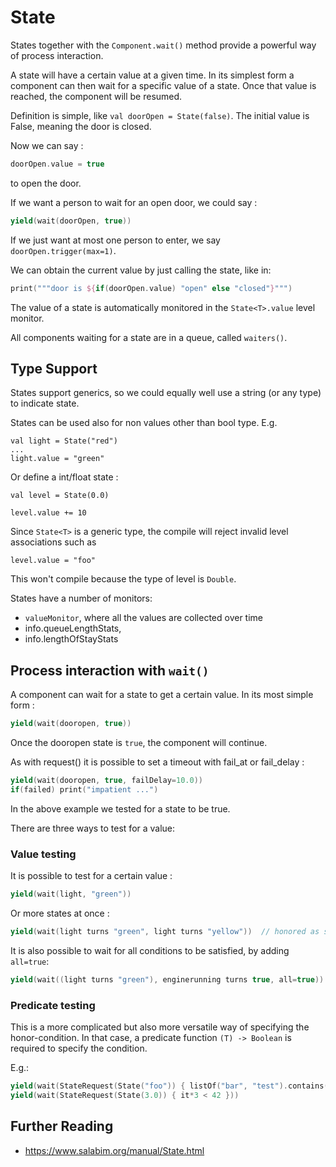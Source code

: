 # State

States together with the `Component.wait()` method provide a powerful way of process interaction.

A state will have a certain value at a given time. In its simplest form a component can then wait for
a specific value of a state. Once that value is reached, the component will be resumed.

Definition is simple, like `val doorOpen = State(false)`. The initial value is False, meaning
the door is closed.


Now we can say :

```kotlin
doorOpen.value = true
```

to open the door.

If we want a person to wait for an open door, we could say :

```kotlin
yield(wait(doorOpen, true))
```

If we just want at most one person to enter, we say `doorOpen.trigger(max=1)`.

We can obtain the current value by just calling the state, like in:

```kotlin
print("""door is ${if(doorOpen.value) "open" else "closed"}""")
```

The value of a state is automatically monitored in the `State<T>.value` level monitor.

All components waiting for a state are in a queue, called `waiters()`.

## Type Support

States support generics, so we could equally well use a string (or any type) to indicate state.

States can be used also for non values other than bool type. E.g.

```
val light = State("red")
...
light.value = "green"
```

Or define a int/float state :

```
val level = State(0.0)
        
level.value += 10
```

Since `State<T>` is a generic type, the compile will reject invalid level associations such as
```
level.value = "foo"
```
This won't compile because the type of level is `Double`.


States have a number of monitors:

* `valueMonitor`, where all the values are collected over time
* info.queueLengthStats,
* info.lengthOfStayStats

## Process interaction with `wait()`

A component can wait for a state to get a certain value. In its most simple form :

```kotlin
yield(wait(dooropen, true))
```

Once the dooropen state is `true`, the component will continue.

As with request() it is possible to set a timeout with fail_at or fail_delay :

```kotlin
yield(wait(dooropen, true, failDelay=10.0))
if(failed) print("impatient ...")
```

In the above example we tested for a state to be true.

There are three ways to test for a value:

### Value testing

It is possible to test for a certain value :

```kotlin
yield(wait(light, "green"))
```
    
Or more states at once :
    
```kotlin
yield(wait(light turns "green", light turns "yellow"))  // honored as soon is light is green OR yellow
```
    
It is also possible to wait for all conditions to be satisfied, by adding `all=true`:

```kotlin
yield(wait((light turns "green"), enginerunning turns true, all=true)) // honored as soon as light is green AND engine is running
```


### Predicate testing

This is a more complicated but also more versatile way of specifying the honor-condition. In that case, a predicate function `(T) -> Boolean` is required to specify the condition.

E.g.:
        
```kotlin
yield(wait(StateRequest(State("foo")) { listOf("bar", "test").contains(it) })
yield(wait(StateRequest(State(3.0)) { it*3 < 42 }))
```


## Further Reading

* <https://www.salabim.org/manual/State.html>